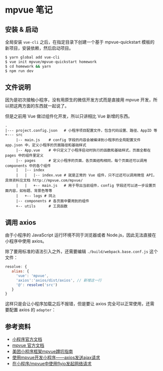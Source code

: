 # mpvue 笔记

## 安装 & 启动

全局安装 `vue-cli` 之后，在指定目录下创建一个基于 mpvue-quickstart 模板的新项目，安装依赖，然后启动项目。

```bash
$ yarn global add vue-cli
$ vue init mpvue/mpvue-quickstart homework
$ cd homework && yarn
$ npm run dev
```

## 文件说明

因为是初次接触小程序，没有用原生的微信开发方式而是直接用 mpvue 开发，所以把这两方面的东西就一起说了。

但是之前用 Vue 做过组件化开发，所以只讲相比 Vue 新增的东西。

```
.
|--- project.config.json   # 小程序项目配置文件，包含代码设置、路径、AppID 等
+--- src
     |-- main.js    # config 字段的内容会被编译到小程序的全局配置文件 app.json 中，定义小程序的页面路径和基础样式
     |-- App.vue    # 中只定义了小程序启动时执行的函数和基础样式，页面全都在 pages 中的组件里定义
     |-- pages      # 定义小程序的页面，各页面结构相同，每个页面还可以调用 components 中的各个组件
     |   |-- index
     |   |   |-- index.vue # 就是正常的 Vue 组件，只不过还可以调用微信 API，具体资料见文档 http://mpvue.com/mpvue/
     |   |   +-- main.js   # 用于导出当前组件，config 字段还可以进一步设置页面内容，如标题、背景色等等
     |   +-- logs # 同上
     |-- components # 各页面中要用到的组件
     +-- utils      # 工具函数
```

## 调用 axios

由于小程序的 JavaScript 运行环境不同于浏览器或者 Node.js，因此无法直接在小程序中使用 axios。

除了要用标准的语法引入之外，还需要编辑 `./build/webpack.base.conf.js` 这个文件：

```js
resolve: {
   alias: {
     'vue': 'mpvue',
     'axios':'axios/dist/axios', // 新增这一行
     '@': resolve('src')
   }
}
```

这样只是会让小程序加载之后不报错，但是要让 axios 完全可以正常使用，还需要配置 axios 的 `adapter`：

## 参考资料

- [小程序官方文档](https://developers.weixin.qq.com/miniprogram/dev/index.html?t=201842)
- [mpvue 官方文档](http://mpvue.com/mpvue/)
- [美团小程序框架mpvue蹲坑指南](https://segmentfault.com/a/1190000014200668)
- [使用mpvue开发小程序——axios发送ajax请求](http://www.poorren.com/mpvue-mini-program-ajax-axios)
- [在小程序/mpvue中使用flyio发起网络请求](https://segmentfault.com/a/1190000014039585)
